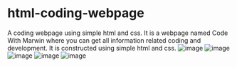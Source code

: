 # html-coding-webpage
A coding webpage using simple html and css.
It is a webpage named Code With Marwin where you can get all information related coding and development.
It is constructed using simple html and css.
![image](https://user-images.githubusercontent.com/80105975/197756717-d16ad6ed-ca40-4398-a3f9-805f6920d686.png)
![image](https://user-images.githubusercontent.com/80105975/197756847-bc39ac5a-4b59-463b-8875-0ed6c7c6d63a.png)
![image](https://user-images.githubusercontent.com/80105975/197756947-96e4d881-9434-4166-9f90-908e2f054e65.png)
![image](https://user-images.githubusercontent.com/80105975/197757113-78282d7e-d63e-4902-b28e-7d1e8329814a.png)
![image](https://user-images.githubusercontent.com/80105975/197757195-90255e0b-fe13-4590-aa2e-49d6613e8a1f.png)
